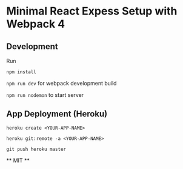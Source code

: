 # Minimal React Expess Setup with Webpack 4



## Development

Run

`npm install` 

`npm run dev` for webpack development build

`npm run nodemon` to start server



## App Deployment (Heroku)


`heroku create <YOUR-APP-NAME>`

`heroku git:remote -a <YOUR-APP-NAME>`

`git push heroku master`


** MIT **

